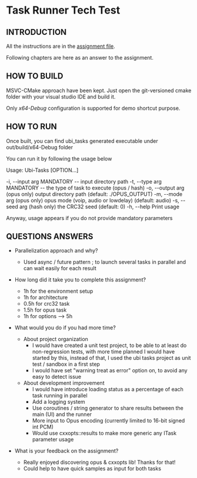# Task Runner Tech Test

## INTRODUCTION

All the instructions are in the [assignment file](./ASSIGNMENT.md).

Following chapters are here as an answer to the assignment.

## HOW TO BUILD

MSVC-CMake approach have been kept. Just open the git-versioned cmake folder with your visual studio IDE and build it.

Only *x64-Debug* configuration is supported for demo shortcut purpose.

## HOW TO RUN

Once built, you can find ubi_tasks generated executable under out/build/x64-Debug folder

You can run it by following the usage below

Usage:
  Ubi-Tasks [OPTION...]

  -i, --input arg   MANDATORY -- input directory path
  -t, --type arg    MANDATORY -- the type of task to execute (opus / hash)
  -o, --output arg  (opus only) output directory path (default:
                    ./OPUS_OUTPUT)
  -m, --mode arg    (opus only) opus mode (voip, audio or lowdelay) (default:
                    audio)
  -s, --seed arg    (hash only) the CRC32 seed (default: 0)
  -h, --help        Print usage


Anyway, usage appears if you do not provide mandatory parameters

## QUESTIONS ANSWERS

* Parallelization approach and why?
	* Used async / future pattern ; to launch several tasks in parallel and can wait easily for each result

* How long did it take you to complete this assignment?
	* 1h for the environment setup
	* 1h for architecture
	* 0.5h for crc32 task
	* 1.5h for opus task
	* 1h for options
	--> 5h

* What would you do if you had more time?
	* About project organization
		* I would have created a unit test project, to be able to at least do non-regression tests, 
		with more time planned I would have started by this, instead of that, I used the ubi tasks project as unit test / sandbox in a first step
		* I would have set "warning treat as error" option on, to avoid any easy to detect issue
	* About development improvement
		* I would have introduce loading status as a percentage of each task running in parallel
		* Add a logging system
		* Use coroutines / string generator to share results between the main (UI) and the runner
		* More input to Opus encoding (currently limited to 16-bit signed int PCM)
		* Would use cxxopts::results to make more generic any ITask parameter usage

* What is your feedback on the assignment?
	* Really enjoyed discovering opus & cxxopts lib! Thanks for that!
	* Could help to have quick samples as input for both tasks






